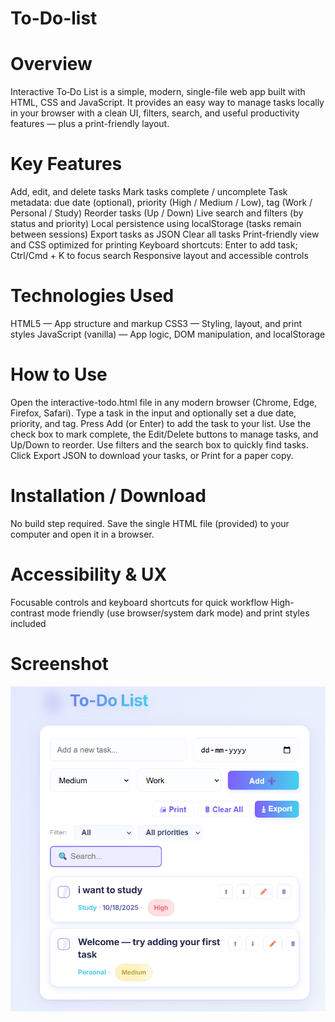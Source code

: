 # To-Do-list

# Overview
Interactive To‑Do List is a simple, modern, single-file web app built with HTML, CSS and JavaScript. It provides an easy way to manage tasks locally in your browser with a clean UI, filters, search, and useful productivity features — plus a print-friendly layout.

# Key Features
Add, edit, and delete tasks
Mark tasks complete / uncomplete
Task metadata: due date (optional), priority (High / Medium / Low), tag (Work / Personal / Study)
Reorder tasks (Up / Down)
Live search and filters (by status and priority)
Local persistence using localStorage (tasks remain between sessions)
Export tasks as JSON
Clear all tasks
Print-friendly view and CSS optimized for printing
Keyboard shortcuts: Enter to add task; Ctrl/Cmd + K to focus search
Responsive layout and accessible controls

# Technologies Used
HTML5 — App structure and markup
CSS3 — Styling, layout, and print styles
JavaScript (vanilla) — App logic, DOM manipulation, and localStorage

# How to Use
Open the interactive-todo.html file in any modern browser (Chrome, Edge, Firefox, Safari).
Type a task in the input and optionally set a due date, priority, and tag.
Press Add (or Enter) to add the task to your list.
Use the check box to mark complete, the Edit/Delete buttons to manage tasks, and Up/Down to reorder.
Use filters and the search box to quickly find tasks.
Click Export JSON to download your tasks, or Print for a paper copy.

# Installation / Download
No build step required. Save the single HTML file (provided) to your computer and open it in a browser.

# Accessibility & UX
Focusable controls and keyboard shortcuts for quick workflow
High-contrast mode friendly (use browser/system dark mode) and print styles included

# Screenshot
![image alt](https://github.com/AnkitPal2204/To-Do-list/blob/71d464005f7f1815e2e4758eb13c121529a0b441/Screenshot%202025-10-17%20164626.png)
